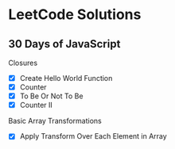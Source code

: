# LeetCode Solutions

## 30 Days of JavaScript

Closures
- [x] Create Hello World Function
- [x] Counter
- [x] To Be Or Not To Be
- [x] Counter II

Basic Array Transformations
- [x] Apply Transform Over Each Element in Array
